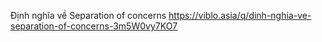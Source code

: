 Định nghĩa về Separation of concerns
	https://viblo.asia/q/dinh-nghia-ve-separation-of-concerns-3m5W0vy7KO7